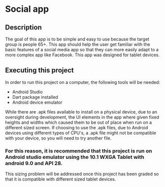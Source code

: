 # Social app

## Description
The goal of this app is to be simple and easy to use because the target group is people 65+.
This app should help the user get familiar with the basic features of a social media app so that they can more easily adapt to a more complex app like Facebook.
This app was designed for tablet devices.

## Executing this project

In order to run this project on a computer, the following tools will be needed:
- Android Studio
- Dart package installed
- Android device emulator

While there are .apk files available to install on a physical device, due to an oversight during development, 
    the UI elements in the app where given fixed heights and widths which caused them to be out of place when run on a different sized screen.
If choosing to use the .apk files, due to Android devices using different types of CPU's, a .apk file might not be compatible with your device, so you will need to try another file.

### For this reason, it is recommended that this project is run on Android studio emulator using the 10.1 WXGA Tablet with android 9.0 and API 28.

This sizing problem will be addressed once this project has been graded so that it is compatible with different sized tablet devices.


